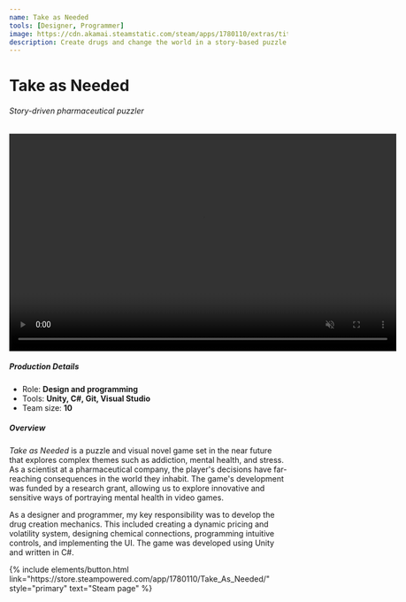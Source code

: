```yaml
---
name: Take as Needed
tools: [Designer, Programmer]
image: https://cdn.akamai.steamstatic.com/steam/apps/1780110/extras/titlescreen.gif?t=1637552337
description: Create drugs and change the world in a story-based puzzle game
---
```


# Take as Needed
###### Story-driven pharmaceutical puzzler

<center>
<video muted autoplay controls loop width="700" height="393">
  <source src="/assets/druggame.mp4" type="video/mp4">
</video>
</center>

##### Production Details
+ Role: **Design and programming**
+ Tools: **Unity, C#, Git, Visual Studio**
+ Team size: **10**

##### Overview
*Take as Needed* is a puzzle and visual novel game set in the near future that explores complex themes such as addiction, mental health, and stress. As a scientist at a pharmaceutical company, the player's decisions have far-reaching consequences in the world they inhabit. The game's development was funded by a research grant, allowing us to explore innovative and sensitive ways of portraying mental health in video games.

As a designer and programmer, my key responsibility was to develop the drug creation mechanics. This included creating a dynamic pricing and volatility system, designing chemical connections, programming intuitive controls, and implementing the UI. The game was developed using Unity and written in C#.

<p class="text-center">
{% include elements/button.html link="https://store.steampowered.com/app/1780110/Take_As_Needed/" style="primary" text="Steam page" %}
</p>